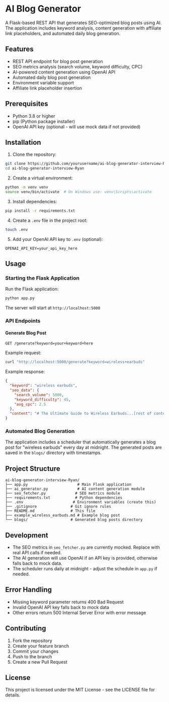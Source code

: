 # AI Blog Generator

A Flask-based REST API that generates SEO-optimized blog posts using AI. The application includes keyword analysis, content generation with affiliate link placeholders, and automated daily blog generation.

## Features

- REST API endpoint for blog post generation
- SEO metrics analysis (search volume, keyword difficulty, CPC)
- AI-powered content generation using OpenAI API
- Automated daily blog post generation
- Environment variable support
- Affiliate link placeholder insertion

## Prerequisites

- Python 3.8 or higher
- pip (Python package installer)
- OpenAI API key (optional - will use mock data if not provided)

## Installation

1. Clone the repository:

```bash
git clone https://github.com/yourusername/ai-blog-generator-interview-Ryan.git
cd ai-blog-generator-interview-Ryan
```

2. Create a virtual environment:

```bash
python -m venv venv
source venv/bin/activate  # On Windows use: venv\Scripts\activate
```

3. Install dependencies:

```bash
pip install -r requirements.txt
```

4. Create a `.env` file in the project root:

```bash
touch .env
```

5. Add your OpenAI API key to `.env` (optional):

```
OPENAI_API_KEY=your_api_key_here
```

## Usage

### Starting the Flask Application

Run the Flask application:

```bash
python app.py
```

The server will start at `http://localhost:5000`

### API Endpoints

#### Generate Blog Post

```
GET /generate?keyword=your+keyword+here
```

Example request:

```bash
curl "http://localhost:5000/generate?keyword=wireless+earbuds"
```

Example response:

```json
{
  "keyword": "wireless earbuds",
  "seo_data": {
    "search_volume": 5000,
    "keyword_difficulty": 45,
    "avg_cpc": 2.5
  },
  "content": "# The Ultimate Guide to Wireless Earbuds...[rest of content]"
}
```

### Automated Blog Generation

The application includes a scheduler that automatically generates a blog post for "wireless earbuds" every day at midnight. The generated posts are saved in the `blogs/` directory with timestamps.

## Project Structure

```
ai-blog-generator-interview-Ryan/
├── app.py                      # Main Flask application
├── ai_generator.py             # AI content generation module
├── seo_fetcher.py             # SEO metrics module
├── requirements.txt           # Python dependencies
├── .env                      # Environment variables (create this)
├── .gitignore               # Git ignore rules
├── README.md                # This file
├── example_wireless_earbuds.md # Example blog post
└── blogs/                   # Generated blog posts directory
```

## Development

- The SEO metrics in `seo_fetcher.py` are currently mocked. Replace with real API calls if needed.
- The AI generation will use OpenAI if an API key is provided, otherwise falls back to mock data.
- The scheduler runs daily at midnight - adjust the schedule in `app.py` if needed.

## Error Handling

- Missing keyword parameter returns 400 Bad Request
- Invalid OpenAI API key falls back to mock data
- Other errors return 500 Internal Server Error with error message

## Contributing

1. Fork the repository
2. Create your feature branch
3. Commit your changes
4. Push to the branch
5. Create a new Pull Request

## License

This project is licensed under the MIT License - see the LICENSE file for details.
